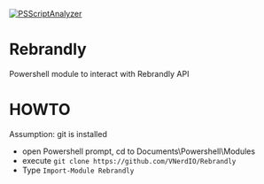 [![PSScriptAnalyzer](https://github.com/VNerdIO/Rebrandly/actions/workflows/powershell.yml/badge.svg)](https://github.com/VNerdIO/Rebrandly/actions/workflows/powershell.yml)

# Rebrandly
Powershell module to interact with Rebrandly API

# HOWTO

Assumption: git is installed

- open Powershell prompt, cd to Documents\Powershell\Modules
- execute `git clone https://github.com/VNerdIO/Rebrandly`
- Type `Import-Module Rebrandly`

